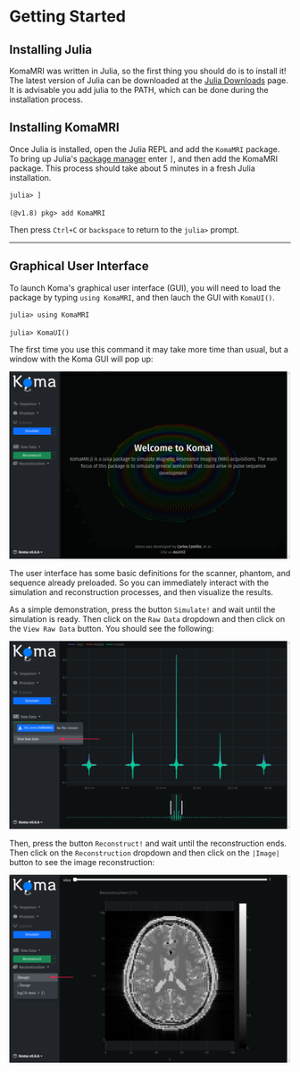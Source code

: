 # Getting Started

## Installing Julia

KomaMRI was written in Julia, so the first thing you should do is to install it! The latest version of Julia can be downloaded at the [Julia Downloads](https://julialang.org/downloads/) page. It is advisable you add julia to the PATH, which can be done during the installation process.

## Installing KomaMRI

Once Julia is installed, open the Julia REPL and add the `KomaMRI` package. To bring up Julia's [package manager](https://docs.julialang.org/en/v1/stdlib/Pkg/) enter `]`, and then add the KomaMRI package. This process should take about 5 minutes in a fresh Julia installation. 

```julia-repl
julia> ]

(@v1.8) pkg> add KomaMRI
```
Then press `Ctrl+C` or `backspace` to return to the `julia>` prompt.


---
## Graphical User Interface

To launch Koma's graphical user interface (GUI), you will need to load the package by typing `using KomaMRI`, and then lauch the GUI with `KomaUI()`.

```julia-repl
julia> using KomaMRI

julia> KomaUI()
```
The first time you use this command it may take more time than usual, but a window with the Koma GUI will pop up:

![](assets/ui-mainpage.png)

The user interface has some basic definitions for the scanner, phantom, and sequence already preloaded. So you can immediately interact with the simulation and reconstruction processes, and then visualize the results.

As a simple demonstration, press the button `Simulate!` and wait until the simulation is ready. Then click on the `Raw Data` dropdown and then click on the `View Raw Data` button. You should see the following:

![](assets/ui-view-raw-data.png)

Then, press the button `Reconstruct!` and wait until the reconstruction ends. Then click on the `Reconstruction` dropdown and then click on the `|Image|` button to see the image reconstruction: 

![](assets/ui-view-abs-image.png)
